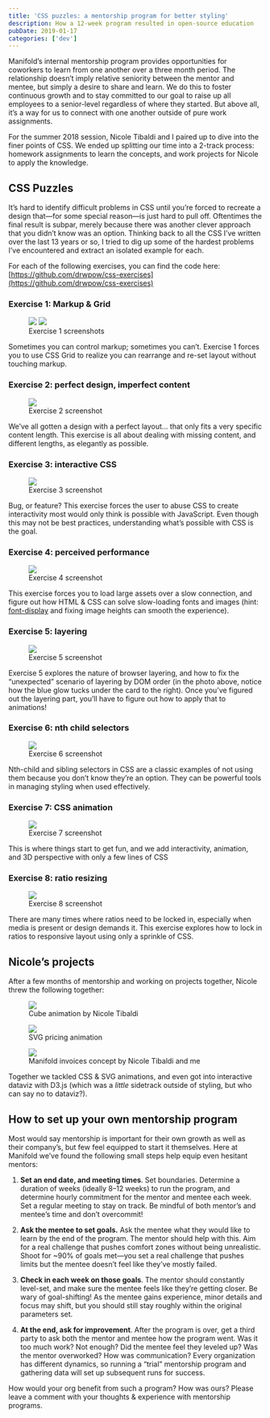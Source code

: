 ```yaml
---
title: 'CSS puzzles: a mentorship program for better styling'
description: How a 12-week program resulted in open-source education
pubDate: 2019-01-17
categories: ['dev']
---
```


Manifold’s internal mentorship program provides opportunities for coworkers to learn from one
another over a three month period. The relationship doesn’t imply relative seniority between the
mentor and mentee, but simply a desire to share and learn. We do this to foster continuous growth
and to stay committed to our goal to raise up all employees to a senior-level regardless of where
they started. But above all, it’s a way for us to connect with one another outside of pure work
assignments.

For the summer 2018 session, Nicole Tibaldi and I paired up to dive into the finer points of CSS. We
ended up splitting our time into a 2-track process: homework assignments to learn the concepts, and
work projects for Nicole to apply the knowledge.

## CSS Puzzles

It’s hard to identify difficult problems in CSS until you’re forced to recreate a design that—for
some special reason—is just hard to pull off. Oftentimes the final result is subpar, merely because
there was another clever approach that you didn’t know was an option. Thinking back to all the CSS
I’ve written over the last 13 years or so, I tried to dig up some of the hardest problems I’ve
encountered and extract an isolated example for each.

For each of the following exercises, you can find the code here:
[https://github.com/drwpow/css-exercises](https://github.com/drwpow/css-exercises)

### Exercise 1: Markup & Grid

<figure>
  <img src="/assets/posts/css-puzzles/01-a.png">
  <img src="/assets/posts/css-puzzles/01-b.png">
  <figcaption>Exercise 1 screenshots</figcaption>
</figure>

Sometimes you can control markup; sometimes you can’t. Exercise 1 forces you to use CSS Grid to
realize you can rearrange and re-set layout without touching markup.

### Exercise 2: perfect design, imperfect content

<figure>
  <img src="/assets/posts/css-puzzles/02.png">
  <figcaption>Exercise 2 screenshot</figcaption>
</figure>

We’ve all gotten a design with a perfect layout… that only fits a very specific content length. This
exercise is all about dealing with missing content, and different lengths, as elegantly as possible.

### Exercise 3: interactive CSS

<figure>
  <img src="/assets/posts/css-puzzles/03.gif">
  <figcaption>Exercise 3 screenshot</figcaption>
</figure>

Bug, or feature? This exercise forces the user to abuse CSS to create interactivity most would only
think is possible with JavaScript. Even though this may not be best practices, understanding what’s
possible with CSS is the goal.

### Exercise 4: perceived performance

<figure>
  <img src="/assets/posts/css-puzzles/04.png">
  <figcaption>Exercise 4 screenshot</figcaption>
</figure>

This exercise forces you to load large assets over a slow connection, and figure out how HTML & CSS
can solve slow-loading fonts and images (hint:
[font-display](https://developer.mozilla.org/en-US/docs/Web/CSS/@font-face/font-display) and fixing
image heights can smooth the experience).

### Exercise 5: layering

<figure>
  <img src="/assets/posts/css-puzzles/05.png">
  <figcaption>Exercise 5 screenshot</figcaption>
</figure>

Exercise 5 explores the nature of browser layering, and how to fix the “unexpected” scenario of
layering by DOM order (in the photo above, notice how the blue glow tucks under the card to the
right). Once you’ve figured out the layering part, you’ll have to figure out how to apply that to
animations!

### Exercise 6: nth child selectors

<figure>
  <img src="/assets/posts/css-puzzles/06.gif">
  <figcaption>Exercise 6 screenshot</figcaption>
</figure>

Nth-child and sibling selectors in CSS are a classic examples of not using them because you don’t
know they’re an option. They can be powerful tools in managing styling when used effectively.

### Exercise 7: CSS animation

<figure>
  <img src="/assets/posts/css-puzzles/07.gif">
  <figcaption>Exercise 7 screenshot</figcaption>
</figure>

This is where things start to get fun, and we add interactivity, animation, and 3D perspective with
only a few lines of CSS

### Exercise 8: ratio resizing

<figure>
  <img src="/assets/posts/css-puzzles/08.gif">
  <figcaption>Exercise 8 screenshot</figcaption>
</figure>

There are many times where ratios need to be locked in, especially when media is present or design
demands it. This exercise explores how to lock in ratios to responsive layout using only a sprinkle
of CSS.

## Nicole’s projects

After a few months of mentorship and working on projects together, Nicole threw the following
together:

<figure>
  <img src="/assets/posts/css-puzzles/n-01.gif">
  <figcaption>Cube animation by Nicole Tibaldi</figcaption>
</figure>

<figure>
  <img src="/assets/posts/css-puzzles/n-02.gif">
  <figcaption>SVG pricing animation</figcaption>
</figure>

<figure>
  <img src="/assets/posts/css-puzzles/n-03.gif">
  <figcaption>Manifold invoices concept by Nicole Tibaldi and me</figcaption>
</figure>

Together we tackled CSS & SVG animations, and even got into interactive dataviz with D3.js (which
was a _little_ sidetrack outside of styling, but who can say no to dataviz?).

## How to set up your own mentorship program

Most would say mentorship is important for their own growth as well as their company’s, but few feel
equipped to start it themselves. Here at Manifold we’ve found the following small steps help equip
even hesitant mentors:

1. **Set an end date, and meeting times**. Set boundaries. Determine a duration of weeks (ideally
   8–12 weeks) to run the program, and determine hourly commitment for the mentor and mentee each
   week. Set a regular meeting to stay on track. Be mindful of both mentor’s and mentee’s time and
   don’t overcommit!

1. **Ask the mentee to set goals.** Ask the mentee what they would like to learn by the end of the
   program. The mentor should help with this. Aim for a real challenge that pushes comfort zones
   without being unrealistic. Shoot for ~90% of goals met—you set a real challenge that pushes
   limits but the mentee doesn’t feel like they’ve mostly failed.

1. **Check in each week on those goals**. The mentor should constantly level-set, and make sure the
   mentee feels like they’re getting closer. Be wary of goal-shifting! As the mentee gains
   experience, minor details and focus may shift, but you should still stay roughly within the
   original parameters set.

1. **At the end, ask for improvement**. After the program is over, get a third party to ask both the
   mentor and mentee how the program went. Was it too much work? Not enough? Did the mentee feel
   they leveled up? Was the mentor overworked? How was communication? Every organization has
   different dynamics, so running a “trial” mentorship program and gathering data will set up
   subsequent runs for success.

How would your org benefit from such a program? How was ours? Please leave a comment with your
thoughts & experience with mentorship programs.

